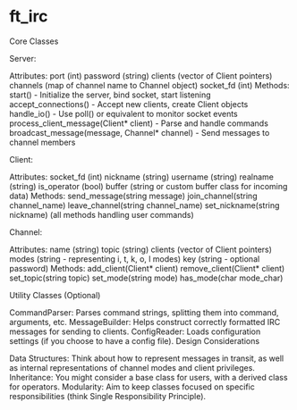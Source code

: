 # ft_irc

Core Classes

Server:

Attributes:
    port (int)
    password (string)
    clients (vector of Client pointers)
    channels (map of channel name to Channel object)
    socket_fd (int)
Methods:
    start() - Initialize the server, bind socket, start listening
    accept_connections() - Accept new clients, create Client objects
    handle_io() - Use poll() or equivalent to monitor socket events
    process_client_message(Client* client) - Parse and handle commands
    broadcast_message(message, Channel* channel) - Send messages to channel members


Client:

Attributes:
    socket_fd (int)
    nickname (string)
    username (string)
    realname (string)
    is_operator (bool)
    buffer (string or custom buffer class for incoming data)
Methods:
    send_message(string message)
    join_channel(string channel_name)
    leave_channel(string channel_name)
    set_nickname(string nickname)
    (all methods handling user commands)


Channel:

Attributes:
    name (string)
    topic (string)
    clients (vector of Client pointers)
    modes (string - representing i, t, k, o, l modes)
    key (string - optional password)
    Methods:
    add_client(Client* client)
    remove_client(Client* client)
    set_topic(string topic)
    set_mode(string mode)
    has_mode(char mode_char)

Utility Classes (Optional)

CommandParser: Parses command strings, splitting them into command, arguments, etc.
MessageBuilder: Helps construct correctly formatted IRC messages for sending to clients.
ConfigReader: Loads configuration settings (if you choose to have a config file).
Design Considerations

Data Structures: Think about how to represent messages in transit, as well as internal representations of channel modes and client privileges.
Inheritance: You might consider a base class for users, with a derived class for operators.
Modularity: Aim to keep classes focused on specific responsibilities (think Single Responsibility Principle).

